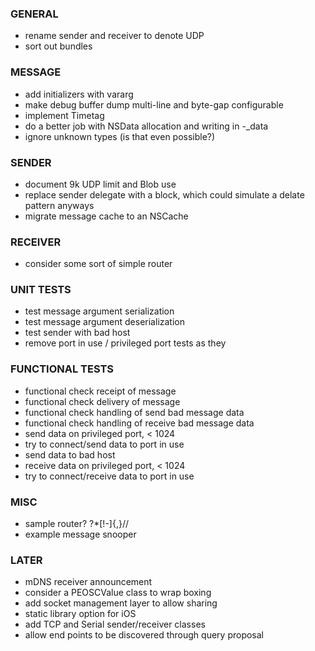 
### GENERAL
- rename sender and receiver to denote UDP
- sort out bundles

### MESSAGE
- add initializers with vararg
- make debug buffer dump multi-line and byte-gap configurable
- implement Timetag
- do a better job with NSData allocation and writing in -_data
- ignore unknown types (is that even possible?)

### SENDER
- document 9k UDP limit and Blob use
- replace sender delegate with a block, which could simulate a delate pattern anyways
- migrate message cache to an NSCache

### RECEIVER
- consider some sort of simple router

### UNIT TESTS
- test message argument serialization
- test message argument deserialization
- test sender with bad host
- remove port in use / privileged port tests as they 

### FUNCTIONAL TESTS
- functional check receipt of message
- functional check delivery of message
- functional check handling of send bad message data
- functional check handling of receive bad message data
- send data on privileged port, < 1024
- try to connect/send data to port in use
- send data to bad host
- receive data on privileged port, < 1024
- try to connect/receive data to port in use

### MISC
- sample router? ?*[!-]{,}//
- example message snooper

### LATER
- mDNS receiver announcement
- consider a PEOSCValue class to wrap boxing
- add socket management layer to allow sharing
- static library option for iOS
- add TCP and Serial sender/receiver classes
- allow end points to be discovered through query proposal
